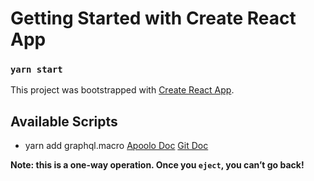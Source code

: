 # Getting Started with Create React App

### `yarn start`

This project was bootstrapped with [Create React App](https://github.com/facebook/create-react-app).

## Available Scripts

-   yarn add graphql.macro 
[Apoolo Doc](https://www.apollographql.com/docs/react/integrations/webpack/#create-react-app)
[Git Doc](https://github.com/evenchange4/graphql.macro)


**Note: this is a one-way operation. Once you `eject`, you can’t go back!**

